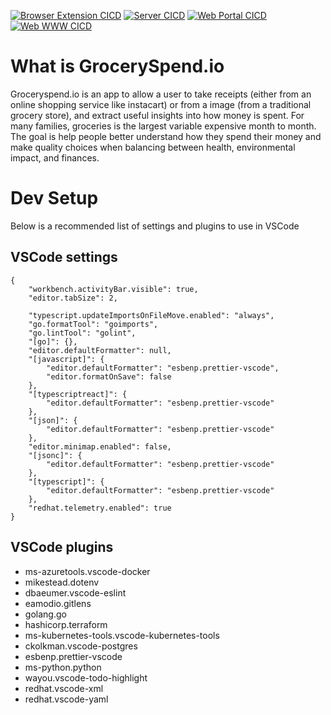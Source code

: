 [![Browser Extension CICD](https://github.com/bryanjknight/groceryspend.io/actions/workflows/browser-extension.yml/badge.svg)](https://github.com/bryanjknight/groceryspend.io/actions/workflows/browser-extension.yml)
[![Server CICD](https://github.com/bryanjknight/groceryspend.io/actions/workflows/server.yml/badge.svg)](https://github.com/bryanjknight/groceryspend.io/actions/workflows/server.yml)
[![Web Portal CICD](https://github.com/bryanjknight/groceryspend.io/actions/workflows/web-portal.yml/badge.svg)](https://github.com/bryanjknight/groceryspend.io/actions/workflows/web-portal.yml)
[![Web WWW CICD](https://github.com/bryanjknight/groceryspend.io/actions/workflows/web-www.yml/badge.svg)](https://github.com/bryanjknight/groceryspend.io/actions/workflows/web-www.yml)

# What is GrocerySpend.io
Groceryspend.io is an app to allow a user to take receipts (either from an online shopping service like instacart) or from a image (from a traditional grocery store), and extract useful insights into how money is spent. For many families, groceries is the largest variable expensive month to month. The goal is help people better understand how they spend their money and make quality choices when balancing between health, environmental impact, and finances.


# Dev Setup
Below is a recommended list of settings and plugins to use in VSCode
## VSCode settings
```
{
    "workbench.activityBar.visible": true,
    "editor.tabSize": 2,

    "typescript.updateImportsOnFileMove.enabled": "always",
    "go.formatTool": "goimports",
    "go.lintTool": "golint",
    "[go]": {},
    "editor.defaultFormatter": null,
    "[javascript]": {
        "editor.defaultFormatter": "esbenp.prettier-vscode",
        "editor.formatOnSave": false
    },
    "[typescriptreact]": {
        "editor.defaultFormatter": "esbenp.prettier-vscode"
    },
    "[json]": {
        "editor.defaultFormatter": "esbenp.prettier-vscode"
    },
    "editor.minimap.enabled": false,
    "[jsonc]": {
        "editor.defaultFormatter": "esbenp.prettier-vscode"
    },
    "[typescript]": {
        "editor.defaultFormatter": "esbenp.prettier-vscode"
    },
    "redhat.telemetry.enabled": true
}
```

## VSCode plugins
- ms-azuretools.vscode-docker
- mikestead.dotenv
- dbaeumer.vscode-eslint
- eamodio.gitlens
- golang.go
- hashicorp.terraform
- ms-kubernetes-tools.vscode-kubernetes-tools
- ckolkman.vscode-postgres
- esbenp.prettier-vscode
- ms-python.python
- wayou.vscode-todo-highlight
- redhat.vscode-xml
- redhat.vscode-yaml

